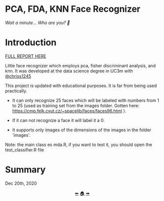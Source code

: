 # PCA, FDA, KNN Face Recognizer

*Wait a minute... Who are you? 🧐*

# Introduction

<a href="https://github.com/madebypixel02/face-recognizer_with_fda_pca_knn/blob/master/Assignment%202%20Report.pdf">FULL REPORT HERE</a>

Little face recognizer which employs pca, fisher discriminant analysis, and knn. It was developed at the data science degree in UC3m with [@chriss1245](https://github.com/chriss1245)

This project is updated with educational purposes. It is far from being used practically.

- It can only recognize 25 faces which will be labeled with numbers from 1 to 25 (used as training set from the images folder.
Gotten here: https://cmp.felk.cvut.cz/~spacelib/faces/faces96.html ).

- If it can not recognize a face it will label it a 0.

- It supports only images of the dimensions of the images in the folder 'images'.

Note: the main class es mda.R, if you want to test it, you should open the test_classifier.R file

# Summary

Dec 20th, 2020

<p align="center">
  <a href="https://github.com/madebypixel02/Amazon-Management-Simulation-in-Python">&#11013;</a>
  <a href="https://github.com/madebypixel02/Uc3m-Projects">&#127968;</a>
  <a href="https://github.com/madebypixel02/Machine-Learning-Pacman">&#10145;</a>
</p>
